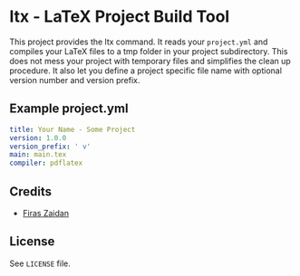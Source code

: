 # ltx - LaTeX Project Build Tool

This project provides the ltx command. It reads your `project.yml` and
compiles your LaTeX files to a tmp folder in your project subdirectory.  This
does not mess your project with temporary files and simplifies the clean up
procedure. It also let you define a project specific file name with optional
version number and version prefix.

## Example project.yml

```yaml
title: Your Name - Some Project
version: 1.0.0
version_prefix: ' v'
main: main.tex
compiler: pdflatex
```

## Credits

 * [Firas Zaidan](https://github.com/zaidan)

## License

See `LICENSE` file.
